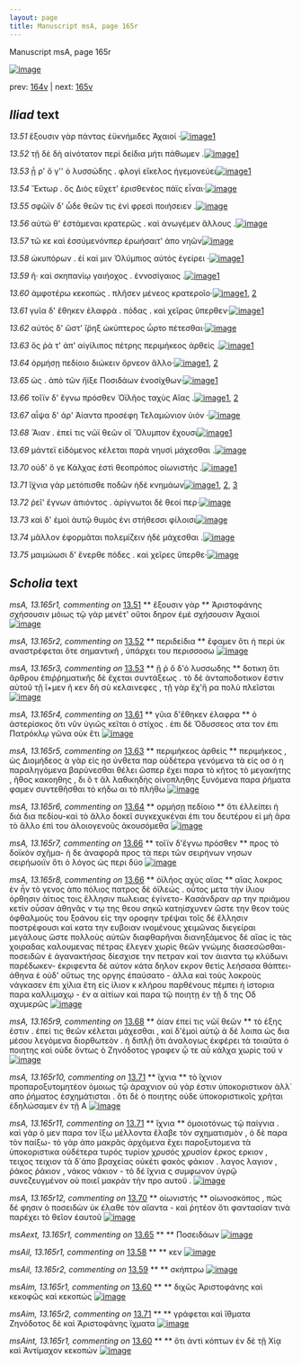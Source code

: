 ```yaml
---
layout: page
title: Manuscript msA, page 165r
---
```


Manuscript msA, page 165r

[![image](http://www.homermultitext.org/iipsrv?OBJ=IIP,1.0&FIF=/project/homer/pyramidal/deepzoom/hmt/vaimg/2017a/VA165RN_0336.tif&WID=100&CVT=JPEG)](http://www.homermultitext.org/ict2/?urn=urn:cite2:hmt:vaimg.2017a:VA165RN_0336)

prev:  [164v](../164v) | next:  [165v](../165v)

## *Iliad* text

*13.51* <a id="13.51"/> ἕξουσιν γὰρ πάντας ἐϋκνήμιδες Ἀχαιοί ·[![image](http://www.homermultitext.org/iipsrv?OBJ=IIP,1.0&FIF=/project/homer/pyramidal/deepzoom/hmt/vaimg/2017a/VA165RN_0336.tif&RGN=0.197,0.1976,0.378,0.0338&WID=1000&CVT=JPEG)](http://www.homermultitext.org/ict2/?urn=urn:cite2:hmt:vaimg.2017a:VA165RN_0336@0.197,0.1976,0.378,0.0338)[1](#msA_13.165r1)

*13.52* <a id="13.52"/> τῇ δὲ δὴ αἰνότατον περὶ δείδια μήτι πάθωμεν .[![image](http://www.homermultitext.org/iipsrv?OBJ=IIP,1.0&FIF=/project/homer/pyramidal/deepzoom/hmt/vaimg/2017a/VA165RN_0336.tif&RGN=0.192,0.2239,0.442,0.027&WID=1000&CVT=JPEG)](http://www.homermultitext.org/ict2/?urn=urn:cite2:hmt:vaimg.2017a:VA165RN_0336@0.192,0.2239,0.442,0.027)[1](#msA_13.165r2)

*13.53* <a id="13.53"/> ᾗ ρ' ὅ γ'' ὁ λυσσώδης . φλογὶ εἴκελος ἡγεμονεύει[![image](http://www.homermultitext.org/iipsrv?OBJ=IIP,1.0&FIF=/project/homer/pyramidal/deepzoom/hmt/vaimg/2017a/VA165RN_0336.tif&RGN=0.201,0.2419,0.406,0.0285&WID=1000&CVT=JPEG)](http://www.homermultitext.org/ict2/?urn=urn:cite2:hmt:vaimg.2017a:VA165RN_0336@0.201,0.2419,0.406,0.0285)[1](#msA_13.165r3)

*13.54* <a id="13.54"/> Ἕκτωρ . ὃς Διὸς εὔχετ' ἐρισθενέος πάϊς εἶναι·[![image](http://www.homermultitext.org/iipsrv?OBJ=IIP,1.0&FIF=/project/homer/pyramidal/deepzoom/hmt/vaimg/2017a/VA165RN_0336.tif&RGN=0.193,0.2577,0.416,0.0323&WID=1000&CVT=JPEG)](http://www.homermultitext.org/ict2/?urn=urn:cite2:hmt:vaimg.2017a:VA165RN_0336@0.193,0.2577,0.416,0.0323)

*13.55* <a id="13.55"/> σφῶϊν δ' ὧδε θεῶν τις ἐνὶ φρεσὶ ποιήσειεν .[![image](http://www.homermultitext.org/iipsrv?OBJ=IIP,1.0&FIF=/project/homer/pyramidal/deepzoom/hmt/vaimg/2017a/VA165RN_0336.tif&RGN=0.195,0.2795,0.412,0.0308&WID=1000&CVT=JPEG)](http://www.homermultitext.org/ict2/?urn=urn:cite2:hmt:vaimg.2017a:VA165RN_0336@0.195,0.2795,0.412,0.0308)

*13.56* <a id="13.56"/> αὐτώ θ' ἑστάμεναι κρατερῶς . καὶ ἀνωγέμεν ἄλλους .[![image](http://www.homermultitext.org/iipsrv?OBJ=IIP,1.0&FIF=/project/homer/pyramidal/deepzoom/hmt/vaimg/2017a/VA165RN_0336.tif&RGN=0.197,0.2983,0.433,0.0301&WID=1000&CVT=JPEG)](http://www.homermultitext.org/ict2/?urn=urn:cite2:hmt:vaimg.2017a:VA165RN_0336@0.197,0.2983,0.433,0.0301)

*13.57* <a id="13.57"/> τῶ κε καὶ ἐσσύμενόνπερ ἐρωήσαιτ' ἀπο νηῶν[![image](http://www.homermultitext.org/iipsrv?OBJ=IIP,1.0&FIF=/project/homer/pyramidal/deepzoom/hmt/vaimg/2017a/VA165RN_0336.tif&RGN=0.182,0.3201,0.433,0.0301&WID=1000&CVT=JPEG)](http://www.homermultitext.org/ict2/?urn=urn:cite2:hmt:vaimg.2017a:VA165RN_0336@0.182,0.3201,0.433,0.0301)

*13.58* <a id="13.58"/> ὠκυπόρων . ἐί καί μιν Ὀλύμπιος αὐτὸς ἐγείρει ·[![image](http://www.homermultitext.org/iipsrv?OBJ=IIP,1.0&FIF=/project/homer/pyramidal/deepzoom/hmt/vaimg/2017a/VA165RN_0336.tif&RGN=0.185,0.3373,0.433,0.0301&WID=1000&CVT=JPEG)](http://www.homermultitext.org/ict2/?urn=urn:cite2:hmt:vaimg.2017a:VA165RN_0336@0.185,0.3373,0.433,0.0301)[1](#msAil_13.165r1)

*13.59* <a id="13.59"/> ῆ· καὶ σκηπανίῳ γαιήοχος . ἐννοσίγαιος .[![image](http://www.homermultitext.org/iipsrv?OBJ=IIP,1.0&FIF=/project/homer/pyramidal/deepzoom/hmt/vaimg/2017a/VA165RN_0336.tif&RGN=0.191,0.3569,0.391,0.0293&WID=1000&CVT=JPEG)](http://www.homermultitext.org/ict2/?urn=urn:cite2:hmt:vaimg.2017a:VA165RN_0336@0.191,0.3569,0.391,0.0293)[1](#msAil_13.165r2)

*13.60* <a id="13.60"/> ἀμφοτέρω κεκοπὼς . πλῆσεν μένεος κρατεροῖο·[![image](http://www.homermultitext.org/iipsrv?OBJ=IIP,1.0&FIF=/project/homer/pyramidal/deepzoom/hmt/vaimg/2017a/VA165RN_0336.tif&RGN=0.189,0.3772,0.446,0.0308&WID=1000&CVT=JPEG)](http://www.homermultitext.org/ict2/?urn=urn:cite2:hmt:vaimg.2017a:VA165RN_0336@0.189,0.3772,0.446,0.0308)[1](#msAint_13.165r1), [2](#msAim_13.165r1)

*13.61* <a id="13.61"/> γυῖα δ' ἔθηκεν ἐλαφρὰ . πόδας . καὶ χεῖρας ὕπερθεν·[![image](http://www.homermultitext.org/iipsrv?OBJ=IIP,1.0&FIF=/project/homer/pyramidal/deepzoom/hmt/vaimg/2017a/VA165RN_0336.tif&RGN=0.18,0.3959,0.463,0.0301&WID=1000&CVT=JPEG)](http://www.homermultitext.org/ict2/?urn=urn:cite2:hmt:vaimg.2017a:VA165RN_0336@0.18,0.3959,0.463,0.0301)[1](#msA_13.165r4)

*13.62* <a id="13.62"/> αὐτὸς δ' ὥστ' ἴ̈ρηξ ὠκύπτερος ὦρτο πέτεσθαι·[![image](http://www.homermultitext.org/iipsrv?OBJ=IIP,1.0&FIF=/project/homer/pyramidal/deepzoom/hmt/vaimg/2017a/VA165RN_0336.tif&RGN=0.187,0.4125,0.41,0.0293&WID=1000&CVT=JPEG)](http://www.homermultitext.org/ict2/?urn=urn:cite2:hmt:vaimg.2017a:VA165RN_0336@0.187,0.4125,0.41,0.0293)

*13.63* <a id="13.63"/> ὅς ῥά τ' ἀπ' αἰγίλιπος πέτρης περιμήκεος ἀρθεὶς .[![image](http://www.homermultitext.org/iipsrv?OBJ=IIP,1.0&FIF=/project/homer/pyramidal/deepzoom/hmt/vaimg/2017a/VA165RN_0336.tif&RGN=0.187,0.432,0.436,0.0316&WID=1000&CVT=JPEG)](http://www.homermultitext.org/ict2/?urn=urn:cite2:hmt:vaimg.2017a:VA165RN_0336@0.187,0.432,0.436,0.0316)[1](#msA_13.165r5)

*13.64* <a id="13.64"/> ὁρμήσῃ πεδίοιο διώκειν ὄρνεον ἄλλο·[![image](http://www.homermultitext.org/iipsrv?OBJ=IIP,1.0&FIF=/project/homer/pyramidal/deepzoom/hmt/vaimg/2017a/VA165RN_0336.tif&RGN=0.189,0.4523,0.36,0.0293&WID=1000&CVT=JPEG)](http://www.homermultitext.org/ict2/?urn=urn:cite2:hmt:vaimg.2017a:VA165RN_0336@0.189,0.4523,0.36,0.0293)[1](#msAil_13.165r3), [2](#msA_13.165r6)

*13.65* <a id="13.65"/> ὡς . ἀπὸ τῶν ἤϊξε Ποσιδάων ἐνοσίχθων·[![image](http://www.homermultitext.org/iipsrv?OBJ=IIP,1.0&FIF=/project/homer/pyramidal/deepzoom/hmt/vaimg/2017a/VA165RN_0336.tif&RGN=0.181,0.4703,0.389,0.0301&WID=1000&CVT=JPEG)](http://www.homermultitext.org/ict2/?urn=urn:cite2:hmt:vaimg.2017a:VA165RN_0336@0.181,0.4703,0.389,0.0301)[1](#msAext_13.165r1)

*13.66* <a id="13.66"/> τοῖϊν δ' ἔγνω πρόσθεν Ὀϊλῆος ταχὺς Αἴας .[![image](http://www.homermultitext.org/iipsrv?OBJ=IIP,1.0&FIF=/project/homer/pyramidal/deepzoom/hmt/vaimg/2017a/VA165RN_0336.tif&RGN=0.174,0.4861,0.395,0.0338&WID=1000&CVT=JPEG)](http://www.homermultitext.org/ict2/?urn=urn:cite2:hmt:vaimg.2017a:VA165RN_0336@0.174,0.4861,0.395,0.0338)[1](#msA_13.165r8), [2](#msA_13.165r7)

*13.67* <a id="13.67"/> αἶψα δ' άρ' Ἀίαντα προσέφη Τελαμώνιον ὑιόν ·[![image](http://www.homermultitext.org/iipsrv?OBJ=IIP,1.0&FIF=/project/homer/pyramidal/deepzoom/hmt/vaimg/2017a/VA165RN_0336.tif&RGN=0.171,0.5086,0.431,0.0301&WID=1000&CVT=JPEG)](http://www.homermultitext.org/ict2/?urn=urn:cite2:hmt:vaimg.2017a:VA165RN_0336@0.171,0.5086,0.431,0.0301)

*13.68* <a id="13.68"/> Ἄιαν . ἐπεί τις νῶϊ θεῶν οἳ Ὄλυμπον ἔχουσι[![image](http://www.homermultitext.org/iipsrv?OBJ=IIP,1.0&FIF=/project/homer/pyramidal/deepzoom/hmt/vaimg/2017a/VA165RN_0336.tif&RGN=0.177,0.5267,0.411,0.0316&WID=1000&CVT=JPEG)](http://www.homermultitext.org/ict2/?urn=urn:cite2:hmt:vaimg.2017a:VA165RN_0336@0.177,0.5267,0.411,0.0316)[1](#msA_13.165r9)

*13.69* <a id="13.69"/> μάντεϊ εἰδόμενος κέλεται παρὰ νηυσὶ μάχεσθαι .[![image](http://www.homermultitext.org/iipsrv?OBJ=IIP,1.0&FIF=/project/homer/pyramidal/deepzoom/hmt/vaimg/2017a/VA165RN_0336.tif&RGN=0.178,0.547,0.424,0.0338&WID=1000&CVT=JPEG)](http://www.homermultitext.org/ict2/?urn=urn:cite2:hmt:vaimg.2017a:VA165RN_0336@0.178,0.547,0.424,0.0338)

*13.70* <a id="13.70"/> οὐδ' ὅ γε Κάλχας ἐστὶ θεοπρόπος οἰωνιστής .[![image](http://www.homermultitext.org/iipsrv?OBJ=IIP,1.0&FIF=/project/homer/pyramidal/deepzoom/hmt/vaimg/2017a/VA165RN_0336.tif&RGN=0.179,0.5665,0.408,0.0278&WID=1000&CVT=JPEG)](http://www.homermultitext.org/ict2/?urn=urn:cite2:hmt:vaimg.2017a:VA165RN_0336@0.179,0.5665,0.408,0.0278)[1](#msA_13.165r12)

*13.71* <a id="13.71"/> ἴ̈χνια γὰρ μετόπισθε ποδῶν ἠδὲ κνημάων[![image](http://www.homermultitext.org/iipsrv?OBJ=IIP,1.0&FIF=/project/homer/pyramidal/deepzoom/hmt/vaimg/2017a/VA165RN_0336.tif&RGN=0.174,0.5838,0.41,0.0331&WID=1000&CVT=JPEG)](http://www.homermultitext.org/ict2/?urn=urn:cite2:hmt:vaimg.2017a:VA165RN_0336@0.174,0.5838,0.41,0.0331)[1](#msA_13.165r10), [2](#msAim_13.165r2), [3](#msA_13.165r11)

*13.72* <a id="13.72"/> ῥεῖ' ἔγνων ἀπιόντος . ἀρίγνωτοι δὲ θεοί περ·[![image](http://www.homermultitext.org/iipsrv?OBJ=IIP,1.0&FIF=/project/homer/pyramidal/deepzoom/hmt/vaimg/2017a/VA165RN_0336.tif&RGN=0.174,0.6018,0.405,0.0316&WID=1000&CVT=JPEG)](http://www.homermultitext.org/ict2/?urn=urn:cite2:hmt:vaimg.2017a:VA165RN_0336@0.174,0.6018,0.405,0.0316)

*13.73* <a id="13.73"/> καὶ δ' ἐμοὶ ἀυτῷ θυμὸς ἐνι στήθεσσι φίλοισι[![image](http://www.homermultitext.org/iipsrv?OBJ=IIP,1.0&FIF=/project/homer/pyramidal/deepzoom/hmt/vaimg/2017a/VA165RN_0336.tif&RGN=0.172,0.6213,0.405,0.0316&WID=1000&CVT=JPEG)](http://www.homermultitext.org/ict2/?urn=urn:cite2:hmt:vaimg.2017a:VA165RN_0336@0.172,0.6213,0.405,0.0316)

*13.74* <a id="13.74"/> μᾶλλον ἐφορμᾶται πολεμίζειν ἠδὲ μάχεσθαι .[![image](http://www.homermultitext.org/iipsrv?OBJ=IIP,1.0&FIF=/project/homer/pyramidal/deepzoom/hmt/vaimg/2017a/VA165RN_0336.tif&RGN=0.174,0.6416,0.433,0.0331&WID=1000&CVT=JPEG)](http://www.homermultitext.org/ict2/?urn=urn:cite2:hmt:vaimg.2017a:VA165RN_0336@0.174,0.6416,0.433,0.0331)

*13.75* <a id="13.75"/> μαιμώωσι δ' ἔνερθε πόδες . καὶ χεῖρες ὕπερθε·[![image](http://www.homermultitext.org/iipsrv?OBJ=IIP,1.0&FIF=/project/homer/pyramidal/deepzoom/hmt/vaimg/2017a/VA165RN_0336.tif&RGN=0.173,0.6612,0.433,0.0323&WID=1000&CVT=JPEG)](http://www.homermultitext.org/ict2/?urn=urn:cite2:hmt:vaimg.2017a:VA165RN_0336@0.173,0.6612,0.433,0.0323)

## *Scholia* text

*msA, 13.165r1, commenting on* [13.51](#13.51)  <a id="msA_13.165r1"/> **													 ἕξουσιν γὰρ 												** 													 														 Ἀριστοφάνης 														 σχήσουσιν μόιως τῷ 															 γὰρ μενέτ' οὔτοι δηρον ἐμὲ σχήσουσιν Ἀχαιοί 															 														 													 												[![image](http://www.homermultitext.org/iipsrv?OBJ=IIP,1.0&FIF=/project/homer/pyramidal/deepzoom/hmt/vaimg/2017a/VA165RN_0336.tif&RGN=0.1958,0.0885,0.4613,0.0264&WID=1000&CVT=JPEG)](http://www.homermultitext.org/ict2/?urn=urn:cite2:hmt:vaimg.2017a:VA165RN_0336@0.1958,0.0885,0.4613,0.0264)

*msA, 13.165r2, commenting on* [13.52](#13.52)  <a id="msA_13.165r2"/> **													 περιδείδια 												** 													 ἔφαμεν ὅτι ἡ περί ὐκ αναστρέφεται ὅτε σημαντικῆ , ὑπάρχει του περισσοσω 													 												[![image](http://www.homermultitext.org/iipsrv?OBJ=IIP,1.0&FIF=/project/homer/pyramidal/deepzoom/hmt/vaimg/2017a/VA165RN_0336.tif&RGN=0.1958,0.1,0.6186,0.0245&WID=1000&CVT=JPEG)](http://www.homermultitext.org/ict2/?urn=urn:cite2:hmt:vaimg.2017a:VA165RN_0336@0.1958,0.1,0.6186,0.0245)

*msA, 13.165r3, commenting on* [13.53](#13.53)  <a id="msA_13.165r3"/> **													 ᾕ ῥ ὅ δ'ὁ λυσσωδης 												** 													 δοτικη ὅτι ἄρθρου ἐπιῤῥηματικῆς δὲ ἔχεται συντάξεως . τὸ δὲ ἀνταποδοτικον ἔστιν αὐτοῦ 															 τῇ ἴ+μεν ῆ κεν δή σὺ κελαινεφες 															 , 															 τῇ γὰρ ἔχ'ἥ ρα πολὺ πλεῖσται 													 												[![image](http://www.homermultitext.org/iipsrv?OBJ=IIP,1.0&FIF=/project/homer/pyramidal/deepzoom/hmt/vaimg/2017a/VA165RN_0336.tif&RGN=0.1968,0.1104,0.6186,0.033&WID=1000&CVT=JPEG)](http://www.homermultitext.org/ict2/?urn=urn:cite2:hmt:vaimg.2017a:VA165RN_0336@0.1968,0.1104,0.6186,0.033)

*msA, 13.165r4, commenting on* [13.61](#13.61)  <a id="msA_13.165r4"/> **													 γῦια δ'ἔθηκεν ἐλαφρα 												** 													 ὁ ἀστερίσκος ὅτι νῦν ὑγιῶς κεῖται ὁ στίχος . ἐπι δὲ Ὁδυσσεος ατα τον ἐπι Πατρόκλῳ γῶνα οὐκ ἔτι 												[![image](http://www.homermultitext.org/iipsrv?OBJ=IIP,1.0&FIF=/project/homer/pyramidal/deepzoom/hmt/vaimg/2017a/VA165RN_0336.tif&RGN=0.2008,0.1315,0.6186,0.0208&WID=1000&CVT=JPEG)](http://www.homermultitext.org/ict2/?urn=urn:cite2:hmt:vaimg.2017a:VA165RN_0336@0.2008,0.1315,0.6186,0.0208)

*msA, 13.165r5, commenting on* [13.63](#13.63)  <a id="msA_13.165r5"/> **													 περιμήκεος ἀρθεὶς 												** 													 														 περιμήκεος , ὡς Διομήδεος ὰ γὰρ εἰς ησ ύνθετα παρ οὐδέτερα γενόμενα τὰ εἰς οσ ὸ η παραληγόμενα βαρύνεσθαι θέλει ὥσπερ ἔχει παρα τὸ κῆτος 														 τὸ μεγακήτης , ῆθος 														 κακοηθης , δι ὃ τ ἄλ λαθικηδὴς 														 οἱνοπληθης ξυνόμενα παρα ῥήματα φαμεν συντεθῆσθαι τὸ κήδω αι τὸ πλήθω 													 												[![image](http://www.homermultitext.org/iipsrv?OBJ=IIP,1.0&FIF=/project/homer/pyramidal/deepzoom/hmt/vaimg/2017a/VA165RN_0336.tif&RGN=0.1958,0.1438,0.6201,0.0475&WID=1000&CVT=JPEG)](http://www.homermultitext.org/ict2/?urn=urn:cite2:hmt:vaimg.2017a:VA165RN_0336@0.1958,0.1438,0.6201,0.0475)

*msA, 13.165r6, commenting on* [13.64](#13.64)  <a id="msA_13.165r6"/> **													 ορμήσῃ πεδίοιο 												** 													 ὅτι ἐλλείπει ἡ διὰ δια πεδίου-καὶ τὸ ἄλλο δοκεῖ συγκεχυκέναι ἐπι του δευτέρου εἰ μὴ ἄρα τὸ 														ἄλλο ἐπὶ του ἀλοιογενοῦς ἀκουσόμεθα 												[![image](http://www.homermultitext.org/iipsrv?OBJ=IIP,1.0&FIF=/project/homer/pyramidal/deepzoom/hmt/vaimg/2017a/VA165RN_0336.tif&RGN=0.633,0.3531,0.1708,0.0603&WID=1000&CVT=JPEG)](http://www.homermultitext.org/ict2/?urn=urn:cite2:hmt:vaimg.2017a:VA165RN_0336@0.633,0.3531,0.1708,0.0603)

*msA, 13.165r7, commenting on* [13.66](#13.66)  <a id="msA_13.165r7"/> **													 τοῖϊν δ'ἔγνω πρόσθεν 												** 													 προς τὸ δοϊκὸν σχῆμα- ἡ δε ἀναφορᾶ προς τὰ περι τῶν σειρήνων νησων σειρήωοιϊν ὅτι ὁ λόγος 														ὡς περι δύο 												[![image](http://www.homermultitext.org/iipsrv?OBJ=IIP,1.0&FIF=/project/homer/pyramidal/deepzoom/hmt/vaimg/2017a/VA165RN_0336.tif&RGN=0.633,0.412,0.1708,0.0603&WID=1000&CVT=JPEG)](http://www.homermultitext.org/ict2/?urn=urn:cite2:hmt:vaimg.2017a:VA165RN_0336@0.633,0.412,0.1708,0.0603)

*msA, 13.165r8, commenting on* [13.66](#13.66)  <a id="msA_13.165r8"/> **													 														 ὀϊλῆος αχὺς αἴας 													 												** 													 														 αἴας 														 λοκρος ὲν ἦν τὸ γενος ἀπο πόλιος πατρος δὲ ὀϊλεώς . οὗτος μετα τὴν ἰλιου όρθησιν ἀίτιος τοις ἕλλησιν πωλειας ἐγίνετο- Κασάνδραν αρ την πριάμου κετίν οὖσαν ἀθηνᾶς ν τῳ της θεου σηκῶ κατηίσχυνεν ὥστε την θεον 														τοὺς ὀφθαλμοὺς του ξοάνου εἰς την οροφην τρέψαι τοῖς δὲ ἕλλησιν ποστρέφουσι καὶ κατα την ευβοιαν ινομένους χειμῶνας διεγείραι μεγάλους 														ὥστε πολλοὺς αὐτῶν διαφθαρῆναι διανηξάμενος δὲ αἴας ἰς τὰς χοιραδας καλουμενας πἐτρας ἔλεγεν χωρὶς 														θεῶν γνώμης διασεσῶσθαι- ποσειδῶν ὲ ἀγανακτήσας δίεσχισε την πετραν καὶ τον ἀιαντα τῳ κλύδωνι παρέδωκεν- ἐκριφεντα δὲ αὐτον κάτα δηλον εκρον θετίς λεήσασα θάπτει- ἀθηνα ὲ οὐδ' οὔτως της οργης ἐπαύσατο - ἀλλα καὶ 														τοὺς λοκροὺς νάγκασεν ἐπι χίλια ἔτη εἰς ἰλιον κ κλήρου παρθένους πέμπει ἡ ἱστορια παρα καλλιμαχῳ - ἐν α αἰτίων καὶ παρα τῷ ποιητῃ ἐν τῇ δ 														της Οδ αχυμερῶς 												[![image](http://www.homermultitext.org/iipsrv?OBJ=IIP,1.0&FIF=/project/homer/pyramidal/deepzoom/hmt/vaimg/2017a/VA165RN_0336.tif&RGN=0.156,0.458,0.671,0.2613&WID=1000&CVT=JPEG)](http://www.homermultitext.org/ict2/?urn=urn:cite2:hmt:vaimg.2017a:VA165RN_0336@0.156,0.458,0.671,0.2613)

*msA, 13.165r9, commenting on* [13.68](#13.68)  <a id="msA_13.165r9"/> **													 														 ἀίαν ἐπεί τις νῶϊ θεῶν 												** 													 τὸ ἑξης ἐστιν . ἐπεί τις θεῶν κέλεται μάχεσθαι , 															 καί δ'ἐμοὶ αὐτῷ 														 ὰ δέ λοιπα ὡς δια μέσου λεγόμενα διορθωτεὸν . ἡ διπλῇ ὅτι ἀναλογως ἐκφέρει τὰ τοιαῦτα ὁ 														ποιητης καὶ οὐδε ὄντως ὁ Ζηνόδοτος γραφεν 															 ᾧ τε αὖ κάλχα 															 														 χωρὶς τοῦ ν 													 												[![image](http://www.homermultitext.org/iipsrv?OBJ=IIP,1.0&FIF=/project/homer/pyramidal/deepzoom/hmt/vaimg/2017a/VA165RN_0336.tif&RGN=0.1623,0.7015,0.6353,0.0435&WID=1000&CVT=JPEG)](http://www.homermultitext.org/ict2/?urn=urn:cite2:hmt:vaimg.2017a:VA165RN_0336@0.1623,0.7015,0.6353,0.0435)

*msA, 13.165r10, commenting on* [13.71](#13.71)  <a id="msA_13.165r10"/> **													 ἴχνια 												** 													 τὸ ἴχνιον προπαροξυτομητέον ὁμοιως τῷ ἀραχνιον οὐ γάρ ἐστιν ὑποκοριστικον ἀλλ΄ απο ῥήματος 														ἐσχημάτισται . ὅτι δὲ ὁ ποιητης οὐδε ὑποκοριστικοῖς χρῆται ἐδηλώσαμεν ἐν τῇ Α 													 												[![image](http://www.homermultitext.org/iipsrv?OBJ=IIP,1.0&FIF=/project/homer/pyramidal/deepzoom/hmt/vaimg/2017a/VA165RN_0336.tif&RGN=0.1633,0.7323,0.6383,0.0312&WID=1000&CVT=JPEG)](http://www.homermultitext.org/ict2/?urn=urn:cite2:hmt:vaimg.2017a:VA165RN_0336@0.1633,0.7323,0.6383,0.0312)

*msA, 13.165r11, commenting on* [13.71](#13.71)  <a id="msA_13.165r11"/> **													 ἴχνια 												** 													 ὁμοιοτόνως τῷ παίγνια . καὶ γὰρ ὁ μεν παρα τον ἴξω μέλλοντα ἔλαβε τὸν σχηματισμὸν , ὁ δὲ 														παρα τὸν παίξω- τὸ γὰρ ἀπο μακρᾶς ἀρχόμενα ἔχει παροξυτομενα τὰ ὑποκοριστικα οὐδέτερα τυρός τυρίον χρυσός χρυσίον έρκος ερκιον , τειχος τειχιον τά δ΄ἀπο βραχεἰας 															οὐκέτι 														 φακὸς φάκιον . λαγος λαγιον , ῥάκος ῥάκιον , νάκος νάκιον - τὸ δέ ἴχνια ς συμφωνον ὑγρῷ συνεζευγμένον οὐ ποιεῖ μακρὰν τὴν προ αυτοῦ . 												[![image](http://www.homermultitext.org/iipsrv?OBJ=IIP,1.0&FIF=/project/homer/pyramidal/deepzoom/hmt/vaimg/2017a/VA165RN_0336.tif&RGN=0.1633,0.7506,0.6393,0.0595&WID=1000&CVT=JPEG)](http://www.homermultitext.org/ict2/?urn=urn:cite2:hmt:vaimg.2017a:VA165RN_0336@0.1633,0.7506,0.6393,0.0595)

*msA, 13.165r12, commenting on* [13.70](#13.70)  <a id="msA_13.165r12"/> **													 οἰωνιστής 												** 													 οἰωνοσκόπος , πῶς δέ φησιν ὁ ποσειδὼν ὐκ έλαθε τὸν αἴαντα - καὶ ῥητέον ὅτι φαντασίαν τινὰ παρέχει τὸ 														θεῖον ἐαυτοῦ 												[![image](http://www.homermultitext.org/iipsrv?OBJ=IIP,1.0&FIF=/project/homer/pyramidal/deepzoom/hmt/vaimg/2017a/VA165RN_0336.tif&RGN=0.1683,0.7963,0.6209,0.0275&WID=1000&CVT=JPEG)](http://www.homermultitext.org/ict2/?urn=urn:cite2:hmt:vaimg.2017a:VA165RN_0336@0.1683,0.7963,0.6209,0.0275)

*msAext, 13.165r1, commenting on* [13.65](#13.65)  <a id="msAext_13.165r1"/> **							 						** 							 Ποσειδάων 						[![image](http://www.homermultitext.org/iipsrv?OBJ=IIP,1.0&FIF=/project/homer/pyramidal/deepzoom/hmt/vaimg/2017a/VA165RN_0336.tif&RGN=0.8235,0.4769,0.05748,0.02254&WID=1000&CVT=JPEG)](http://www.homermultitext.org/ict2/?urn=urn:cite2:hmt:vaimg.2017a:VA165RN_0336@0.8235,0.4769,0.05748,0.02254)

*msAil, 13.165r1, commenting on* [13.58](#13.58)  <a id="msAil_13.165r1"/> **							 						** 							 κεν 						[![image](http://www.homermultitext.org/iipsrv?OBJ=IIP,1.0&FIF=/project/homer/pyramidal/deepzoom/hmt/vaimg/2017a/VA165RN_0336.tif&RGN=0.3622,0.3393,0.02063,0.008575&WID=1000&CVT=JPEG)](http://www.homermultitext.org/ict2/?urn=urn:cite2:hmt:vaimg.2017a:VA165RN_0336@0.3622,0.3393,0.02063,0.008575)

*msAil, 13.165r2, commenting on* [13.59](#13.59)  <a id="msAil_13.165r2"/> **							 						** 							 σκήπτρω 						[![image](http://www.homermultitext.org/iipsrv?OBJ=IIP,1.0&FIF=/project/homer/pyramidal/deepzoom/hmt/vaimg/2017a/VA165RN_0336.tif&RGN=0.3014,0.3550,0.04127,0.01300&WID=1000&CVT=JPEG)](http://www.homermultitext.org/ict2/?urn=urn:cite2:hmt:vaimg.2017a:VA165RN_0336@0.3014,0.3550,0.04127,0.01300)

*msAim, 13.165r1, commenting on* [13.60](#13.60)  <a id="msAim_13.165r1"/> **							 						** 							 διχῶς Ἀριστοφάνης καὶ κεκοφῶς καὶ κεκοπώς 						[![image](http://www.homermultitext.org/iipsrv?OBJ=IIP,1.0&FIF=/project/homer/pyramidal/deepzoom/hmt/vaimg/2017a/VA165RN_0336.tif&RGN=0.5402,0.3762,0.1011,0.02725&WID=1000&CVT=JPEG)](http://www.homermultitext.org/ict2/?urn=urn:cite2:hmt:vaimg.2017a:VA165RN_0336@0.5402,0.3762,0.1011,0.02725)

*msAim, 13.165r2, commenting on* [13.71](#13.71)  <a id="msAim_13.165r2"/> **							 						** 							 γράφεται καὶ ἴθματα Ζηνόδοτος δὲ καὶ Ἀριστοφάνης ϊχματα 						[![image](http://www.homermultitext.org/iipsrv?OBJ=IIP,1.0&FIF=/project/homer/pyramidal/deepzoom/hmt/vaimg/2017a/VA165RN_0336.tif&RGN=0.5717,0.5881,0.04145,0.05740&WID=1000&CVT=JPEG)](http://www.homermultitext.org/ict2/?urn=urn:cite2:hmt:vaimg.2017a:VA165RN_0336@0.5717,0.5881,0.04145,0.05740)

*msAint, 13.165r1, commenting on* [13.60](#13.60)  <a id="msAint_13.165r1"/> **							 						** 							 ὅτι ἀντὶ κόπτων ἐν δὲ τῇ Χίᾳ καὶ Ἀντίμαχον κεκοπών 						[![image](http://www.homermultitext.org/iipsrv?OBJ=IIP,1.0&FIF=/project/homer/pyramidal/deepzoom/hmt/vaimg/2017a/VA165RN_0336.tif&RGN=0.1140,0.3786,0.06430,0.04979&WID=1000&CVT=JPEG)](http://www.homermultitext.org/ict2/?urn=urn:cite2:hmt:vaimg.2017a:VA165RN_0336@0.1140,0.3786,0.06430,0.04979)